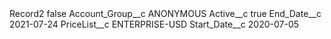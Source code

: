 <?xml version="1.0" encoding="UTF-8"?>
<CustomMetadata xmlns="http://soap.sforce.com/2006/04/metadata" xmlns:xsi="http://www.w3.org/2001/XMLSchema-instance" xmlns:xsd="http://www.w3.org/2001/XMLSchema">
    <label>Record2</label>
    <protected>false</protected>
    <values>
        <field>Account_Group__c</field>
        <value xsi:type="xsd:string">ANONYMOUS</value>
    </values>
    <values>
        <field>Active__c</field>
        <value xsi:type="xsd:boolean">true</value>
    </values>
    <values>
        <field>End_Date__c</field>
        <value xsi:type="xsd:date">2021-07-24</value>
    </values>
    <values>
        <field>PriceList__c</field>
        <value xsi:type="xsd:string">ENTERPRISE-USD</value>
    </values>
    <values>
        <field>Start_Date__c</field>
        <value xsi:type="xsd:date">2020-07-05</value>
    </values>
</CustomMetadata>
